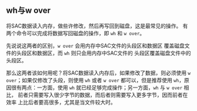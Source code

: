 ## wh与w over

将SAC数据读入内存，做些许修改，然后再写回到磁盘，这是最常见的操作。
有两个命令可以完成将数据写回磁盘的操作，即 `wh` 和 `w over`。

先说说这两者的区别，`w over` 会用内存中SAC文件的头段区和数据区
覆盖磁盘文件的头段区和数据区，而 `wh` 则只会用内存中SAC文件的
头段区覆盖磁盘文件中的头段区。

那么这两者该如何用呢？将SAC数据读入内存后，如果修改了数据，则必须使用
`w over`；如果仅修改了头段，则使用 `wh` 或者 `w over`
都可以，但是推荐使用 `wh`，原因很有两点：一方面，使用 `wh`
就已经足够完成操作；另一方面，`wh` 与 `w over` 相比，
前者只需要写入很少字节的数据，而后者则需要写入更多字节，因而前者在效率
上比后者要高很多，尤其是当文件较大时。
